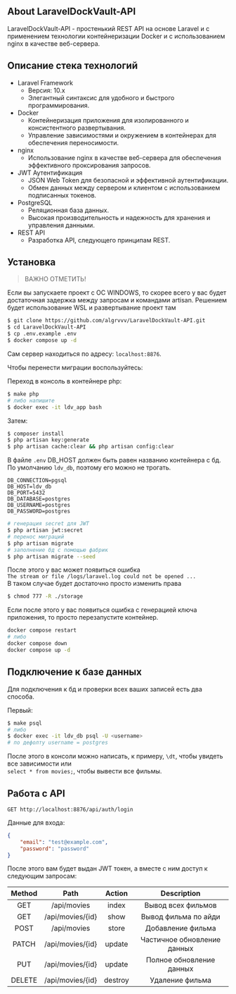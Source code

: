 ## About LaravelDockVault-API

LaravelDockVault-API - простенький REST API на основе Laravel
и с применением технологии контейнеризации Docker и с использованием nginx в качестве веб-сервера.

## Описание стека технологий

- Laravel Framework
  - Версия: 10.x
  - Элегантный синтаксис для удобного и быстрого программирования.
- Docker
  - Контейнеризация приложения для изолированного и консистентного развертывания.
  - Управление зависимостями и окружением в контейнерах для обеспечения переносимости.
- nginx
    - Использование nginx в качестве веб-сервера для обеспечения эффективного проксирования запросов.
- JWT Аутентификация
  - JSON Web Token для безопасной и эффективной аутентификации.
  - Обмен данных между сервером и клиентом с использованием подписанных токенов.
- PostgreSQL
  - Реляционная база данных.
  - Высокая производительность и надежность для хранения и управления данными.
- REST API
  - Разработка API, следующего принципам REST.

## Установка

> ВАЖНО ОТМЕТИТЬ!

Если вы запускаете проект с ОС WINDOWS, то скорее всего
у вас будет достаточная задержка между запросам и командами artisan.
Решением будет использование WSL и развертывание проект там

```bash
$ git clone https://github.com/algrvvv/LaravelDockVault-API.git
$ cd LaravelDockVault-API
$ cp .env.example .env
$ docker compose up -d
```

Сам сервер находиться по адресу: `localhost:8876`.

Чтобы перенести миграции воспользуйтесь:

Переход в консоль в контейнере php:
```bash
$ make php
# либо напишите
$ docker exec -it ldv_app bash
```

Затем:

```bash
$ composer install
$ php artisan key:generate
$ php artisan cache:clear && php artisan config:clear 
```
В файле `.env` DB_HOST должен быть равен названию контейнера с бд.
По умолчанию `ldv_db`, поэтому его можно не трогать.

```dotenv
DB_CONNECTION=pgsql
DB_HOST=ldv_db
DB_PORT=5432
DB_DATABASE=postgres
DB_USERNAME=postgres
DB_PASSWORD=postgres
```

```bash
# генерация secret для JWT
$ php artisan jwt:secret
# перенос миграций
$ php artisan migrate
# заполнение бд с помощью фабрик
$ php artisan migrate --seed
```

После этого у вас может появиться ошибка<br>
`The stream or file /logs/laravel.log could not be opened ...`
<br> В таком случае будет достаточно просто изменить права

```bash
$ chmod 777 -R ./storage
```
Если после этого у вас появиться ошибка с генерацией ключа приложения,
то просто перезапустите контейнер.

```bash
docker compose restart
# либо
docker compose down
docker compose up -d
```

## Подключение к базе данных

Для подключения к бд и проверки всех ваших записей есть два способа.

Первый:

```bash
$ make psql
# либо
$ docker exec -it ldv_db psql -U <username>
# по дефолту username = postgres
```
После этого в консоли можно написать, к примеру, `\dt`, чтобы 
увидеть все зависимости или <br> `select * from movies;`, чтобы
вывести все фильмы.

## Работа с API

```http request
GET http://localhost:8876/api/auth/login
```
Данные для входа:
```json
{
    "email": "test@example.com",
    "password": "password"
}
```

После этого вам будет выдан JWT токен, а вместе с ним доступ
к следующим запросам:

| Method |       Path       | Action  |         Description         |
|:------:|:----------------:|:-------:|:---------------------------:|
|  GET   |   /api/movies    |  index  |     Вывод всех фильмов      |
|  GET   | /api/movies/{id} |  show   |    Вывод фильма по айди     |
|  POST  |   /api/movies    |  store  |      Добавление фильма      |
| PATCH  | /api/movies/{id} | update  | Частичное обновление данных |
|  PUT   | /api/movies/{id} | update  |  Полное обновление данных   |
| DELETE | /api/movies/{id} | destroy |       Удаление фильма       |
